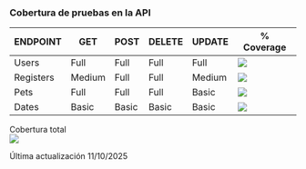 ### Cobertura de pruebas en la API

| ENDPOINT   | GET    | POST   | DELETE   | UPDATE   | % Coverage                         |
|------------|--------|--------|----------|----------|------------------------------------|
| Users      | Full   | Full   | Full     | Full     | ![](https://geps.dev/progress/100) |
| Registers  | Medium | Full   | Full     | Medium   | ![](https://geps.dev/progress/75)  |
| Pets       | Full   | Full   | Full     | Basic    | ![](https://geps.dev/progress/81)  |
| Dates      | Basic  | Basic  | Basic    | Basic    | ![](https://geps.dev/progress/25)  |

Cobertura total  
![](https://geps.dev/progress/70)

Última actualización 11/10/2025
